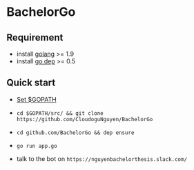 # BachelorGo

## Requirement

- install [golang](https://golang.org/) >= 1.9
- install [go dep](https://github.com/golang/dep) >= 0.5

## Quick start
- [Set $GOPATH](https://github.com/golang/go/wiki/SettingGOPATH)
- `cd $GOPATH/src/ && git clone https://github.com/CloudoguNguyen/BachelorGo`

- `cd github.com/BachelorGo && dep ensure`

- `go run app.go`

- talk to the bot on `https://nguyenbachelorthesis.slack.com/` 